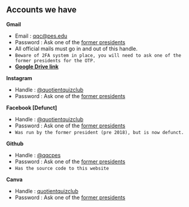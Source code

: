 ## Accounts we have

**Gmail**
-   Email : [qqc@pes.edu](mailto:qqc@pes.edu)
-   Password : Ask one of the [former presidents](./legacy/presidents.md)
-   All official mails must go in and out of this handle.
-  `Beware of 2FA system in place, you will need to ask one of the former presidents for the OTP.`
- [**Google Drive link**](https://drive.google.com/drive/folders/0Bxc73NWzDL0LcnBSeG1xVHhVSDQ?resourcekey=0-IS0L-m24oRR1UFnraPnIvA&usp=sharing)

**Instagram**
-   Handle : [@quotientquizclub](https://www.instagram.com/quotientquizclub/)
-   Password : Ask one of the [former presidents](./legacy/presidents.md)

**Facebook [Defunct]**
-   Handle : [@quotientquizclub](https://www.facebook.com/quotientquizclub)
-   Password : Ask one of the [former presidents](./legacy/presidents.md) 
-   `Was run by the former president (pre 2018), but is now defunct.`

**Github**
-   Handle : [@qqcpes](https://github.com/qqcpes)
-   Password : Ask one of the [former presidents](./legacy/presidents.md)
- `Has the source code to this website`

**Canva**
-   Handle : [quotientquizclub](https://www.canva.com/quotientquizclub)
-   Password : Ask one of the [former presidents](./legacy/presidents.md)


